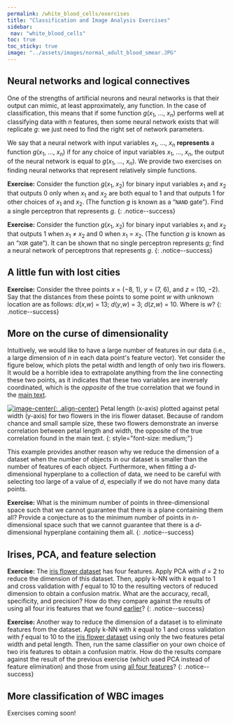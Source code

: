 ```yaml
---
permalink: /white_blood_cells/exercises
title: "Classification and Image Analysis Exercises"
sidebar:
 nav: "white_blood_cells"
toc: true
toc_sticky: true
image: "../assets/images/normal_adult_blood_smear.JPG"
---
```


## Neural networks and logical connectives

One of the strengths of artificial neurons and neural networks is that their output can mimic, at least approximately, any function. In the case of classification, this means that if some function *g*(*x*<sub>1</sub>, …, *x*<sub><em>n</em></sub>) performs well at classifying data with *n* features, then some neural network exists that will replicate *g*: we just need to find the right set of network parameters.

We say that a neural network with input variables *x*<sub>1</sub>, …, *x*<sub><em>n</em></sub> **represents** a function *g*(*x*<sub>1</sub>, …, *x*<sub><em>n</em></sub>) if for any choice of input variables *x*<sub>1</sub>, …, *x*<sub><em>n</em></sub>, the output of the neural network is equal to *g*(*x*<sub>1</sub>, …, *x*<sub><em>n</em></sub>). We provide two exercises on finding neural networks that represent relatively simple functions.

**Exercise:** Consider the function *g*(*x*<sub>1</sub>, *x*<sub>2</sub>) for binary input variables *x*<sub>1</sub> and *x*<sub>2</sub> that outputs 0 only when *x*<sub>1</sub> and *x*<sub>2</sub> are both equal to 1 and that outputs 1 for other choices of *x*<sub>1</sub> and *x*<sub>2</sub>. (The function *g* is known as a “``NAND`` gate”). Find a single perceptron that represents *g*.
{: .notice--success}

**Exercise:** Consider the function *g*(*x*<sub>1</sub>, *x*<sub>2</sub>) for binary input variables *x*<sub>1</sub> and *x*<sub>2</sub> that outputs 1 when *x*<sub>1</sub> ≠ *x*<sub>2</sub> and 0 when *x*<sub>1</sub> = *x*<sub>2</sub>. (The function *g* is known as an “`XOR` gate”). It can be shown that no single perceptron represents *g*; find a neural network of perceptrons that represents *g*.
{: .notice--success}

## A little fun with lost cities

**Exercise:** Consider the three points *x* = (−8, 1), *y* = (7, 6), and *z* = (10, −2). Say that the distances from these points to some point *w* with unknown location are as follows: *d*(*x*,*w*) = 13; *d*(*y*,*w*) = 3; *d*(*z*,*w*) = 10. Where is *w*?
{: .notice--success}

## More on the curse of dimensionality

Intuitively, we would like to have a large number of features in our data (i.e., a large dimension of *n* in each data point's feature vector). Yet consider the figure below, which plots the petal width and length of only two iris flowers. It would be a horrible idea to extrapolate anything from the line connecting these two points, as it indicates that these two variables are inversely coordinated, which is the *opposite* of the true correlation that we found in the [main text](pca#dimension-reduction-with-principal-components-analysis).

[![image-center](../assets/images/600px/curse_of_dimensionality_two_irises.png){: .align-center}](../assets/images/curse_of_dimensionality_two_irises.png)
Petal length (x-axis) plotted against petal width (y-axis) for two flowers in the iris flower dataset. Because of random chance and small sample size, these two flowers demonstrate an inverse correlation between petal length and width, the opposite of the true correlation found in the main text.
{: style="font-size: medium;"}

This example provides another reason why we reduce the dimension of a dataset when the number of objects in our dataset is smaller than the number of features of each object. Furthermore, when fitting a *d*-dimensional hyperplane to a collection of data, we need to be careful with selecting too large of a value of *d*, especially if we do not have many data points.

**Exercise:** What is the minimum number of points in three-dimensional space such that we cannot guarantee that there is a plane containing them all? Provide a conjecture as to the minimum number of points in *n*-dimensional space such that we cannot guarantee that there is a *d*-dimensional hyperplane containing them all.
{: .notice--success}

## Irises, PCA, and feature selection

**Exercise:** The [iris flower dataset](../downloads/iris.csv) has four features. Apply PCA with *d* = 2 to reduce the dimension of this dataset. Then, apply k-NN with *k* equal to 1 and cross validation with *f* equal to 10 to the resulting vectors of reduced dimension to obtain a confusion matrix. What are the accuracy, recall, specificity, and precision? How do they compare against the results of using all four iris features that we found [earlier](training#a-first-attempt-at-quantifying-the-success-of-a-classifier)?
{: .notice--success}

**Exercise:** Another way to reduce the dimension of a dataset is to eliminate features from the dataset. Apply k-NN with *k* equal to 1 and cross validation with *f* equal to 10 to the [iris flower dataset](../downloads/iris.csv) using only the two features petal width and petal length. Then, run the same classifier on your own choice of two iris features to obtain a confusion matrix. How do the results compare against the result of the previous exercise (which used PCA instead of feature elimination) and those from using [all four features](training#a-first-attempt-at-quantifying-the-success-of-a-classifier)?
{: .notice--success}

## More classification of WBC images

Exercises coming soon!
